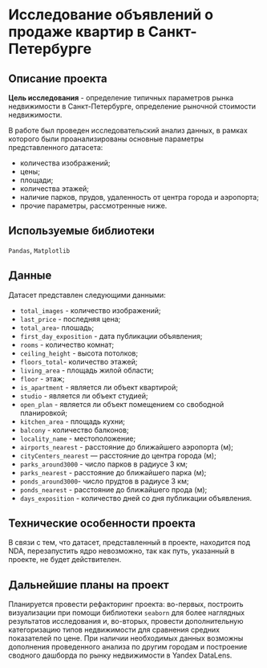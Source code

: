# Исследование объявлений о продаже квартир в Санкт-Петербурге

## Описание проекта
**Цель исследования** - определение типичных параметров рынка недвижимости в Санкт-Петербурге, определение рыночной стоимости недвижимости.

В работе был проведен исследовательский анализ данных, в рамках которого были проанализированы основные параметры представленного датасета:
* количества изображений;
* цены;
* площади;
* количества этажей;
* наличие парков, прудов, удаленность от центра города и аэропорта;
* прочие параметры, рассмотренные ниже.

## Используемые библиотеки
`Pandas`, `Matplotlib`

## Данные
Датасет представлен следующими данными: 
* `total_images` - количество изображений;
* `last_price` - последняя цена; 
* `total_area`- плошадь;
* `first_day_exposition` - дата публикации объявления;
* `rooms` - количество комнат;
* `ceiling_height` - высота потолков;
* `floors_total`- количество этажей;
* `living_area` - площадь жилой области;
* `floor` - этаж;
* `is_apartment` - является ли объект квартирой;
* `studio` - является ли объект студией;
* `open_plan` - является ли объект помещением со свободной планировкой;
* `kitchen_area` - площадь кухни;
* `balcony` - количество балконов;
* `locality_name` - местоположение;
* `airports_nearest` - расстояние до ближайшего аэропорта (м);
* `cityCenters_nearest` — расстояние до центра города (м);
* `parks_around3000` - число парков в радиусе 3 км;
* `parks_nearest` - расстояние до ближайшего парка (м);
* `ponds_around3000`- число прудтов в радиусе 3 км;
* `ponds_nearest` - расстояние до ближайшего прода (м);
* `days_exposition` - количество дней со дня публикации объявления.

## Технические особенности проекта
В связи с тем, что датасет, представленный в проекте, находится под NDA, перезапустить ядро невозможно, так как путь, указанный в проекте, не будет действителен. 

## Дальнейшие планы на проект
Планируется провести рефакторинг проекта: во-первых, построить визуализации при помощи библиотеки `seaborn` для более наглядных результатов исследования и, во-вторых, провести дополнительную категоризацию типов недвижимости для сравнения средних показателей по цене. При наличии необходимых данных возможны дополнения проведенного анализа по другим городам и построение сводного дашборда по рынку недвижимости в Yandex DataLens.
